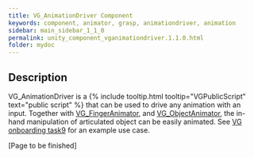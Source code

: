 ```yaml
---
title: VG_AnimationDriver Component
keywords: component, animator, grasp, animationdriver, animation
sidebar: main_sidebar_1_1_0
permalink: unity_component_vganimationdriver.1.1.0.html
folder: mydoc
---
```


## Description

VG_AnimationDriver is a {% include tooltip.html tooltip="VGPublicScript" text="public script" %} that can be used to drive any animation with an input. Together with [VG_FingerAnimator](unity_component_vgfingeranimator.1.1.0.html), and [VG_ObjectAnimator](unity_component_vgobjectanimator.1.1.0.html), the in-hand manipulation of articulated object can be easily animated. See [VG onboarding task9](unity_vgonboarding_task9.1.1.0.html) for an example use case.

[Page to be finished]
